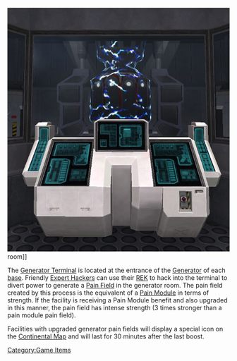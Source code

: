 ![](/images/GenTerm.jpg "fig:GenTerm.jpg") room\]\]

The [Generator Terminal](/Generator_Terminal "wikilink") is located at
the entrance of the [Generator](/Generator "wikilink") of each
[base](/base "wikilink"). Friendly [Expert
Hackers](/Expert_Hacking "wikilink") can use their [REK](/REK "wikilink")
to hack into the terminal to divert power to generate a [Pain
Field](/Pain_Field "wikilink") in the generator room. The pain field
created by this process is the equivalent of a [Pain
Module](/Pain_Module "wikilink") in terms of strength. If the facility is
receiving a Pain Module benefit and also upgraded in this manner, the
pain field has intense strength (3 times stronger than a pain module
pain field).

Facilities with upgraded generator pain fields will display a special
icon on the [Continental Map](/Continental_Map "wikilink") and will last
for 30 minutes after the last boost.

[Category:Game Items](/Category:Game_Items "wikilink")
